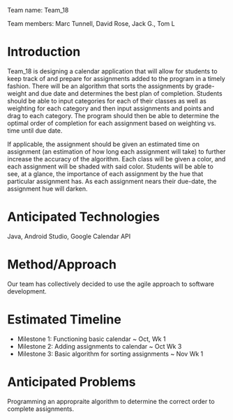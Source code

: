 Team name: Team_18

Team members: Marc Tunnell, David Rose, Jack G., Tom L

# Introduction

Team_18 is designing a calendar application that will allow for students to keep track of and prepare for assignments added to the program in a timely fashion. There will be an algorithm that sorts the assignments by grade-weight and due date and determines the best plan of completion. Students should be able to input categories for each of their classes as well as weighting for each category and then input assignments and points and drag to each category. The program should then be able to determine the optimal order of completion for each assignment based on weighting vs. time until due date.

If applicable, the assignment should be given an estimated time on assignment (an estimation of how long each assignment will take) to further increase the accuracy of the algorithm. Each class will be given a color, and each assignment will be shaded with said color. Students will be able to see, at a glance, the importance of each assignment by the hue that particular assignment has. As each assignment nears their due-date, the assignment hue will darken.


# Anticipated Technologies

Java, Android Studio, Google Calendar API

# Method/Approach

Our team has collectively decided to use the agile approach to software development.


# Estimated Timeline

* Milestone 1: Functioning basic calendar ~ Oct, Wk 1 
* Milestone 2: Adding assignments to calendar ~ Oct Wk 3
* Milestone 3: Basic algorithm for sorting assignments ~ Nov Wk 1


# Anticipated Problems

Programming an appropraite algorithm to determine the correct order to complete assignments.